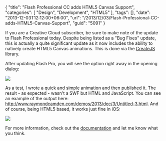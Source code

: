 {
	"title": "Flash Professional CC adds HTML5 Canvas Support",
	"categories": [
		"Design",
		"Development",
		"HTML5"
	],
	"tags": [],
	"date": "2013-12-03T12:12:00+06:00",
	"url": "/2013/12/03/Flash-Professional-CC-adds-HTML5-Canvas-Support",
	"guid": "5091"
}

<p>
If you are a Creative Cloud subscriber, be sure to make note of the update to Flash Professional today. Despite being listed as a "Bug Fixes" update, this is actually a quite significant update as it now includes the ability to natively create HTML5 Canvas animations. This is done via the <a href="http://www.createjs.com/#!/CreateJS">CreateJS</a> library.
</p>
<!--more-->
<p>
After updating Flash Pro, you will see the option right away in the opening dialog:
</p>

<p>
<img src="http://static.raymondcamden.com/images/createnew copy.jpg" />
</p>

<p>
As a test, I wrote a quick and simple animation and then published it. The result - as expected - wasn't a SWF but HTML and JavaScript. You can see an example of the output here: <a href="http://www.raymondcamden.com/demos/2013/dec/3/Untitled-3.html">http://www.raymondcamden.com/demos/2013/dec/3/Untitled-3.html</a>. And of course, being HTML5 based, it works just fine in iOS:
</p>

<p>
<img src="http://static.raymondcamden.com/images/iOS Simulator Screen shot Dec 3, 2013, 11.17.35 AM.png" />
</p>

<p>
For more information, check out the <a href="http://helpx.adobe.com/flash/using/creating-publishing-html5-canvas-document.html">documentation</a> and let me know what you think. 
</p>